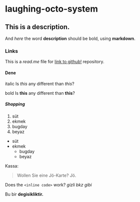 # laughing-octo-system

## This is a description.
And *here* the word **description** should be bold, using **markdown**.

### Links
This is a *read.me* file for [link to github!](https://github.com/icrimedkarub/laughing-octo-system) repository.

#### Dene
italic
Is *this* any different than _this_?

bold
Is **this** any different than __this__?

##### Shopping
1. süt
1. ekmek
  1. bugday
  1. beyaz

  * süt
  * ekmek
    * bugday
    * beyaz

Kassa:
> Wollen Sie eine Jö-Karte?
> Jö.

Does the `<inline code>` work? *gizli bkz gibi*

Bu bir **degisikliktir.**
